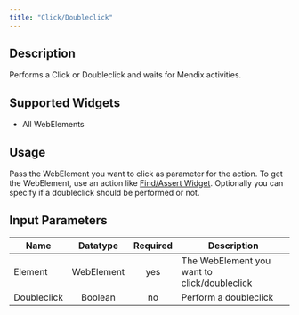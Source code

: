 ```yaml
---
title: "Click/Doubleclick"
---
```

## Description
Performs a Click or Doubleclick and waits for Mendix activities.

## Supported Widgets
 + All WebElements

## Usage
Pass the WebElement you want to click as parameter for the action. To get the WebElement, use an action like [Find/Assert Widget](FindAssert+Widget).
Optionally you can specify if a doubleclick should be performed or not.

## Input Parameters

Name | Datatype | Required | Description
---- |:--------:| :-------:|---------------
Element | WebElement | yes | The WebElement you want to click/doubleclick
Doubleclick | Boolean |no | Perform a doubleclick
